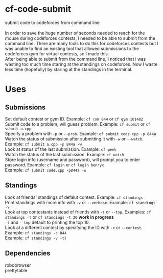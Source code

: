 # cf-code-submit
submit code to codeforces from command line <br />
<br />
In order to save the huge number of seconds needed to reach for the mouse during codeforces contests, I needed to be able to submit from the command line. There are many tools to do this for codeforces contests but I was unable to find an existing tool that allowed submissions to the codeforces gym for virtual contests, so I made this. <br />
After being able to submit from the command line, I noticed that I was wasting too much time staring at the standings on codeforces. Now I waste less time (hopefully) by staring at the standings in the terminal. <br />

# Uses
## Submissions
Set default contest or gym ID. Example: `cf con 844` or `cf gym 101482` <br />
Submit code to a problem, will guess problem. Example: `cf submit` or `cf submit a.cpp` <br />
Specify a problem with `-p` or `--prob`. Example: `cf submit code.cpp -p 844a` <br />
Watch the status of submission after submitting it with `-w` or `--watch`. Example: `cf submit a.cpp -p 844a -w` <br />
Look at status of the last submission. Example: `cf peek` <br />
Watch the status of the last submission. Example: `cf watch` <br />
Store login info (username and password), will prompt you to enter password. Example: `cf login` or `cf login henryx` <br />
Example: `cf submit code.cpp -p844a -w` <br />
## Standings
Look at friends' standings of defalut contest. Example: `cf standings` <br />
Print standings with more info with `-v` or `--verbose`. Example: `cf standings -v` <br />
Look at top contestants instead of friends with `-t` or `--top`. Examples: `cf standings -t` or `cf standings -t 20` **work in progress** <br />
`-t` and `--top` default to printing the top 10. <br />
Look at a different contest by specifying the ID with `-c` or `--contest`. Example: `cf standings -c 844` <br />
Example: `cf standings -v -t7` <br />

## Dependencies
robobrowser <br />
prettytable <br />
